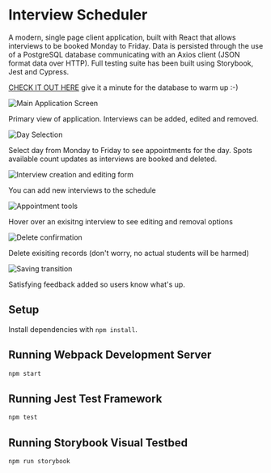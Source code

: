 # Interview Scheduler

A modern, single page client application, built with React that allows interviews to be booked Monday to Friday. Data is persisted through the use of a PostgreSQL database communicating with an Axios client (JSON format data over HTTP). Full testing suite has been built using Storybook, Jest and Cypress.


[CHECK IT OUT HERE](https://pensive-sinoussi-912e59.netlify.app/) 
give it a minute for the database to warm up :-)


![Main Application Screen](https://github.com/danuhnder/scheduler/blob/master/docs/Application.png)

Primary view of application. Interviews can be added, edited and removed. 

![Day Selection](https://github.com/danuhnder/scheduler/blob/master/docs/Days.png)

Select day from Monday to Friday to see appointments for the day. Spots available count updates as interviews are booked and deleted.

![Interview creation and editing form](https://github.com/danuhnder/scheduler/blob/master/docs/Form.png)

You can add new interviews to the schedule

![Appointment tools](https://github.com/danuhnder/scheduler/blob/master/docs/Hover.png)

Hover over an exisitng interview to see editing and removal options

![Delete confirmation](https://github.com/danuhnder/scheduler/blob/master/docs/Confirm.png)

Delete exisiting records (don't worry, no actual students will be harmed)

![Saving transition](https://github.com/danuhnder/scheduler/blob/master/docs/Transition.png)

Satisfying feedback added so users know what's up. 


## Setup

Install dependencies with `npm install`.

## Running Webpack Development Server

```sh
npm start
```

## Running Jest Test Framework

```sh
npm test
```

## Running Storybook Visual Testbed

```sh
npm run storybook
```
